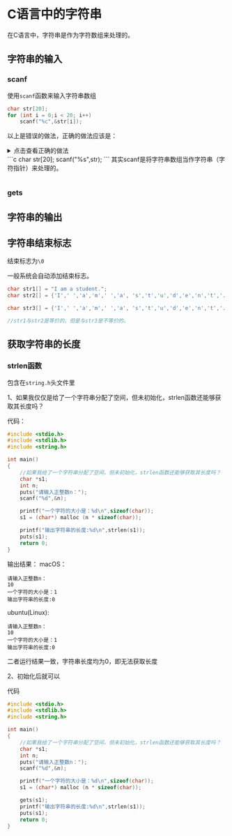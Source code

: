 # C语言中的字符串

在C语言中，字符串是作为字符数组来处理的。

## 字符串的输入

### scanf

使用```scanf```函数来输入字符串数组
```c
char str[20];
for (int i = 0;i < 20; i++)
    scanf("%c",&str[i]);
```
以上是错误的做法，正确的做法应该是：
<details>
<summary>点击查看正确的做法<summary>
```c
char str[20];
scanf("%s",str);
```
其实scanf是将字符串数组当作字符串（字符指针）来处理的。
</details>

```c

```
### gets


## 字符串的输出

## 字符串结束标志

结束标志为```\0```

一般系统会自动添加结束标志。

```c
char str1[] = "I am a student.";
char str2[] = {'I',' ','a','m',' ','a', 's','t','u','d','e','n','t','.','\0'};

char str3[] = {'I',' ','a','m',' ','a', 's','t','u','d','e','n','t','.'};

//str1与str2是等价的，但是与str3是不等价的。
``` 

## 获取字符串的长度

### strlen函数

包含在```string.h```头文件里

1、如果我仅仅是给了一个字符串分配了空间，但未初始化，strlen函数还能够获取其长度吗？

代码：
```c
#include <stdio.h>
#include <stdlib.h>
#include <string.h>

int main()
{
	//如果我给了一个字符串分配了空间，但未初始化，strlen函数还能够获取其长度吗？
    char *s1;
    int n;
    puts("请输入正整数n：");
    scanf("%d",&n);

    printf("一个字符的大小是：%d\n",sizeof(char));
    s1 = (char*) malloc (n * sizeof(char));

    printf("输出字符串的长度:%d\n",strlen(s1));
    puts(s1);
	return 0;
}
```

输出结果：
macOS：
```
请输入正整数n：
10
一个字符的大小是：1
输出字符串的长度:0

```

ubuntu(Linux):
```
请输入正整数n：
10
一个字符的大小是：1
输出字符串的长度:0

```

二者运行结果一致，字符串长度均为0，即无法获取长度

2、初始化后就可以

代码
```c
#include <stdio.h>
#include <stdlib.h>
#include <string.h>

int main()
{
	//如果我给了一个字符串分配了空间，但未初始化，strlen函数还能够获取其长度吗？
    char *s1;
    int n;
    puts("请输入正整数n：");
    scanf("%d",&n);

    printf("一个字符的大小是：%d\n",sizeof(char));
    s1 = (char*) malloc (n * sizeof(char));

    gets(s1);
    printf("输出字符串的长度:%d\n",strlen(s1));
    puts(s1);
	return 0;
}
```